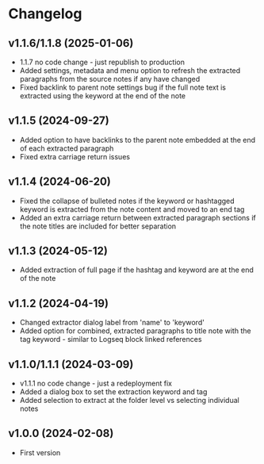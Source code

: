 # Changelog

## v1.1.6/1.1.8 (2025-01-06)

- 1.1.7 no code change - just republish to production
- Added settings, metadata and menu option to refresh the extracted paragraphs from the source notes if any have changed
- Fixed backlink to parent note settings bug if the full note text is extracted using the keyword at the end of the note

## v1.1.5 (2024-09-27)

- Added option to have backlinks to the parent note embedded at the end of each extracted paragraph
- Fixed extra carriage return issues

## v1.1.4 (2024-06-20)

- Fixed the collapse of bulleted notes if the keyword or hashtagged keyword is extracted from the note content and moved to an end tag
- Added an extra carriage return between extracted paragraph sections if the note titles are included for better separation

## v1.1.3 (2024-05-12)

- Added extraction of full page if the hashtag and keyword are at the end of the note

## v1.1.2 (2024-04-19)

- Changed extractor dialog label from 'name' to 'keyword'
- Added option for combined, extracted paragraphs to title note with the tag keyword - similar to Logseq block linked references

## v1.1.0/1.1.1 (2024-03-09)

- v1.1.1 no code change - just a redeployment fix
- Added a dialog box to set the extraction keyword and tag
- Added selection to extract at the folder level vs selecting individual notes

## v1.0.0 (2024-02-08)

- First version
